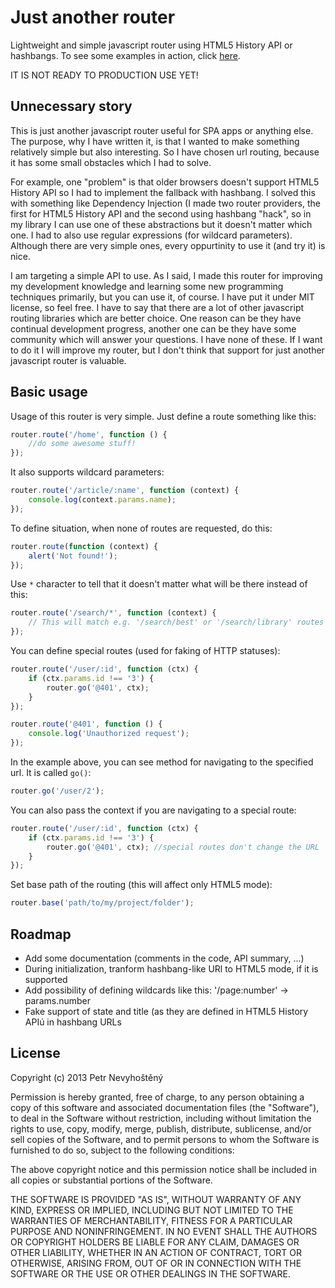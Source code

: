 # Just another router

Lightweight and simple javascript router using HTML5 History API or hashbangs. To see some examples in action, click [here](https://c9.io/nevyk/router/workspace/test/index.html).

IT IS NOT READY TO PRODUCTION USE YET!

## Unnecessary story

This is just another javascript router useful for SPA apps or anything else. The purpose, why I have written it, is that I wanted to make something relatively simple but also interesting. So I have chosen url routing, because it has some small obstacles which I had to solve.

For example, one "problem" is that older browsers doesn't support HTML5 History API so I had to implement the fallback with hashbang. I solved this with something like Dependency Injection (I made two router providers, the first for HTML5 History API and the second using hashbang "hack", so in my library I can use one of these abstractions but it doesn't matter which one. I had to also use regular expressions (for wildcard parameters). Although there are very simple ones, every oppurtinity to use it (and try it) is nice.

I am targeting a simple API to use. As I said, I made this router for improving my development knowledge and learning some new programming techniques primarily, but you can use it, of course. I have put it under MIT license, so feel free. I have to say that there are a lot of other javascript routing libraries which are better choice. One reason can be they have continual development progress, another one can be they have some community which will answer your questions. I have none of these. If I want to do it I will improve my router, but I don't think that support for just another javascript router is valuable.

## Basic usage

Usage of this router is very simple. Just define a route something like this:

```js
router.route('/home', function () {
    //do some awesome stuff!
});
```

It also supports wildcard parameters:

```js
router.route('/article/:name', function (context) {
    console.log(context.params.name);
});
```

To define situation, when none of routes are requested, do this:

```js
router.route(function (context) {
    alert('Not found!');
});
```

Use `*` character to tell that it doesn't matter what will be there instead of
this:

```js
router.route('/search/*', function (context) {
    // This will match e.g. '/search/best' or '/search/library' routes
});
```

You can define special routes (used for faking of HTTP statuses):

```js
router.route('/user/:id', function (ctx) {
    if (ctx.params.id !== '3') {
        router.go('@401', ctx);
    }
});

router.route('@401', function () {
    console.log('Unauthorized request');
});
```

In the example above, you can see method for navigating to the specified url. It
is called `go()`:

```js
router.go('/user/2');
```

You can also pass the context if you are navigating to a special route:

```js
router.route('/user/:id', function (ctx) {
    if (ctx.params.id !== '3') {
        router.go('@401', ctx); //special routes don't change the URL
    }
});
```

Set base path of the routing (this will affect only HTML5 mode):

```js
router.base('path/to/my/project/folder');
```

## Roadmap

- Add some documentation (comments in the code, API summary, ...)
- During initialization, tranform hashbang-like URl to HTML5 mode, if it is supported
- Add possibility of defining wildcards like this: '/page:number' -> params.number
- Fake support of state and title (as they are defined in HTML5 History APIú in hashbang URLs

## License

Copyright (c) 2013 Petr Nevyhoštěný

Permission is hereby granted, free of charge, to any person
obtaining a copy of this software and associated documentation
files (the "Software"), to deal in the Software without
restriction, including without limitation the rights to use,
copy, modify, merge, publish, distribute, sublicense, and/or sell
copies of the Software, and to permit persons to whom the
Software is furnished to do so, subject to the following
conditions:

The above copyright notice and this permission notice shall be
included in all copies or substantial portions of the Software.

THE SOFTWARE IS PROVIDED "AS IS", WITHOUT WARRANTY OF ANY KIND,
EXPRESS OR IMPLIED, INCLUDING BUT NOT LIMITED TO THE WARRANTIES
OF MERCHANTABILITY, FITNESS FOR A PARTICULAR PURPOSE AND
NONINFRINGEMENT. IN NO EVENT SHALL THE AUTHORS OR COPYRIGHT
HOLDERS BE LIABLE FOR ANY CLAIM, DAMAGES OR OTHER LIABILITY,
WHETHER IN AN ACTION OF CONTRACT, TORT OR OTHERWISE, ARISING
FROM, OUT OF OR IN CONNECTION WITH THE SOFTWARE OR THE USE OR
OTHER DEALINGS IN THE SOFTWARE.